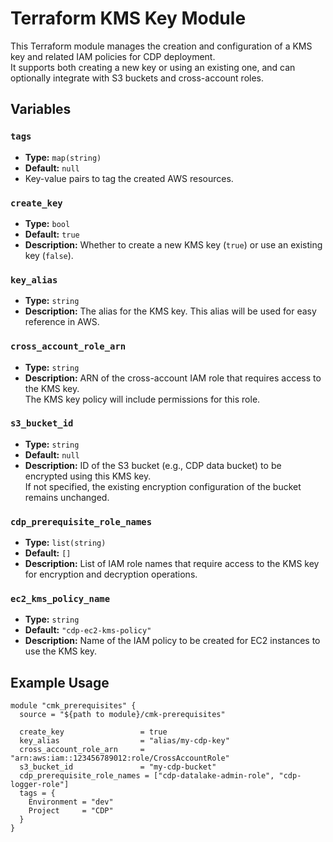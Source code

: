 # Terraform KMS Key Module

This Terraform module manages the creation and configuration of a KMS key and related IAM policies for CDP deployment.  
It supports both creating a new key or using an existing one, and can optionally integrate with S3 buckets and cross-account roles.

## Variables

### `tags`
- **Type:** `map(string)`  
- **Default:** `null`  
- Key-value pairs to tag the created AWS resources.

### `create_key`
- **Type:** `bool`  
- **Default:** `true`  
- **Description:** Whether to create a new KMS key (`true`) or use an existing key (`false`).

### `key_alias`
- **Type:** `string`  
- **Description:** The alias for the KMS key. This alias will be used for easy reference in AWS.

### `cross_account_role_arn`
- **Type:** `string`  
- **Description:** ARN of the cross-account IAM role that requires access to the KMS key.  
  The KMS key policy will include permissions for this role.

### `s3_bucket_id`
- **Type:** `string`  
- **Default:** `null`  
- **Description:** ID of the S3 bucket (e.g., CDP data bucket) to be encrypted using this KMS key.  
  If not specified, the existing encryption configuration of the bucket remains unchanged.

### `cdp_prerequisite_role_names`
- **Type:** `list(string)`  
- **Default:** `[]`  
- **Description:** List of IAM role names that require access to the KMS key for encryption and decryption operations.

### `ec2_kms_policy_name`
- **Type:** `string`  
- **Default:** `"cdp-ec2-kms-policy"`  
- **Description:** Name of the IAM policy to be created for EC2 instances to use the KMS key.

## Example Usage

```hcl
module "cmk_prerequisites" {
  source = "${path to module}/cmk-prerequisites"

  create_key                 = true
  key_alias                  = "alias/my-cdp-key"
  cross_account_role_arn     = "arn:aws:iam::123456789012:role/CrossAccountRole"
  s3_bucket_id               = "my-cdp-bucket"
  cdp_prerequisite_role_names = ["cdp-datalake-admin-role", "cdp-logger-role"]
  tags = {
    Environment = "dev"
    Project     = "CDP"
  }
}
```